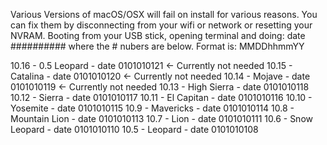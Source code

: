Various Versions of macOS/OSX will fail on install for various reasons. You can fix them by disconnecting from your wifi or network or resetting your NVRAM. Booting from your USB stick, opening terminal and doing: date ########## where the # nubers are below. Format is: MMDDhhmmYY

10.16 - 0.5 Leopard   - date 0101010121 <- Currently not needed
10.15 - Catalina      - date 0101010120 <- Currently not needed
10.14 - Mojave        - date 0101010119 <- Currently not needed
10.13 - High Sierra   - date 0101010118
10.12 - Sierra        - date 0101010117
10.11 - El Capitan    - date 0101010116
10.10 - Yosemite      - date 0101010115
10.9  - Mavericks     - date 0101010114
10.8  - Mountain Lion - date 0101010113
10.7  - Lion          - date 0101010111
10.6  - Snow Leopard  - date 0101010110
10.5  - Leopard       - date 0101010108
